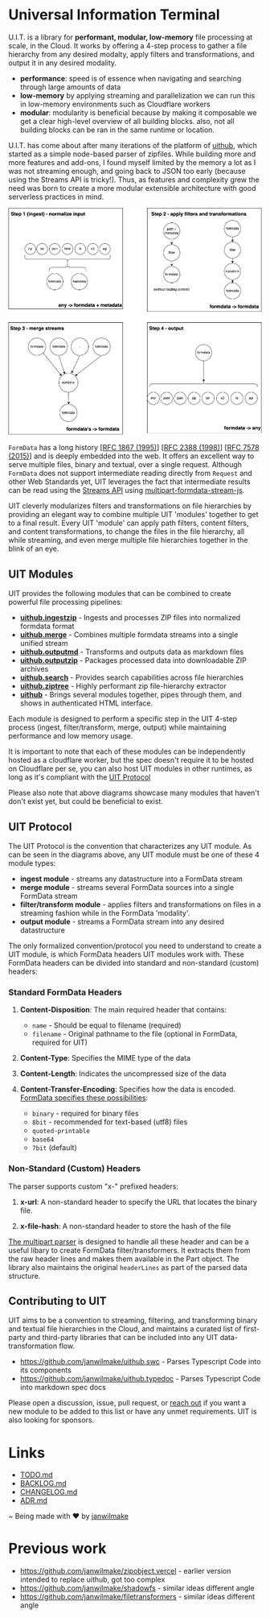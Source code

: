 # Universal Information Terminal

U.I.T. is a library for **performant, modular, low-memory** file processing at scale, in the Cloud. It works by offering a 4-step process to gather a file hierarchy from any desired modalty, apply filters and transformations, and output it in any desired modality.

- **performance**: speed is of essence when navigating and searching through large amounts of data
- **low-memory** by applying streaming and parallelization we can run this in low-memory environments such as Cloudflare workers
- **modular**: modularity is beneficial because by making it composable we get a clear high-level overview of all building blocks. also, not all building blocks can be ran in the same runtime or location.

U.I.T. has come about after many iterations of the platform of [uithub](https://uithub.com), which started as a simple node-based parser of zipfiles. While building more and more features and add-ons, I found myself limited by the memory a lot as I was not streaming enough, and going back to JSON too early (because using the Streams API is tricky!). Thus, as features and complexity grew the need was born to create a more modular extensible architecture with good serverless practices in mind.

![](process-formdata.drawio.png)

`FormData` has a long history [[RFC 1867 (1995)](https://datatracker.ietf.org/doc/html/rfc1867)] [[RFC 2388 (1998)](https://datatracker.ietf.org/doc/html/rfc2388)] [[RFC 7578 (2015)](https://datatracker.ietf.org/doc/html/rfc7578)] and is deeply embedded into the web. It offers an excellent way to serve multiple files, binary and textual, over a single request. Although `FormData` does not support intermediate reading directly from `Request` and other Web Standards yet, UIT leverages the fact that intermediate results can be read using the [Streams API](https://developer.mozilla.org/en-US/docs/Web/API/Streams_API) using [multipart-formdata-stream-js](https://github.com/janwilmake/multipart-formdata-stream-js).

UIT cleverly modularizes filters and transformations on file hierarchies by providing an elegant way to combine multiple UIT 'modules' together to get to a final result. Every UIT 'module' can apply path filters, content filters, and content transformations, to change the files in the file hierarchy, all while streaming, and even merge multiple file hierarchies together in the blink of an eye.

## UIT Modules

UIT provides the following modules that can be combined to create powerful file processing pipelines:

- [**uithub.ingestzip**](./uithub.ingestzip) - Ingests and processes ZIP files into normalized formdata format
- [**uithub.merge**](./uithub.merge) - Combines multiple formdata streams into a single unified stream
- [**uithub.outputmd**](./uithub.outputmd) - Transforms and outputs data as markdown files
- [**uithub.outputzip**](./uithub.outputzip) - Packages processed data into downloadable ZIP archives
- [**uithub.search**](./uithub.search) - Provides search capabilities across file hierarchies
- [**uithub.ziptree**](./uithub.ziptree) - Highly performant zip file-hierarchy extractor
- [**uithub**](./uithub.pipe) - Brings several modules together, pipes through them, and shows in authenticated HTML interface.

Each module is designed to perform a specific step in the UIT 4-step process (ingest, filter/transform, merge, output) while maintaining performance and low memory usage.

It is important to note that each of these modules can be independently hosted as a cloudflare worker, but the spec doesn't require it to be hosted on Cloudflare per se, you can also host UIT modules in other runtimes, as long as it's compliant with the [UIT Protocol](#uit-protocol)

Please also note that above diagrams showcase many modules that haven't don't exist yet, but could be beneficial to exist.

## UIT Protocol

The UIT Protocol is the convention that characterizes any UIT module. As can be seen in the diagrams above, any UIT module must be one of these 4 module types:

- **ingest module** - streams any datastructure into a FormData stream
- **merge module** - streams several FormData sources into a single FormData stream
- **filter/transform module** - applies filters and transformations on files in a streaming fashion while in the FormData 'modality'.
- **output module** - streams a FormData stream into any desired datastructure

The only formalized convention/protocol you need to understand to create a UIT module, is which FormData headers UIT modules work with. These FormData headers can be divided into standard and non-standard (custom) headers:

### Standard FormData Headers

1. **Content-Disposition**: The main required header that contains:

   - `name` - Should be equal to filename (required)
   - `filename` - Original pathname to the file (optional in FormData, required for UIT)

2. **Content-Type**: Specifies the MIME type of the data

3. **Content-Length**: Indicates the uncompressed size of the data

4. **Content-Transfer-Encoding**: Specifies how the data is encoded. [FormData specifies these possibilities](https://www.w3.org/Protocols/rfc1341/5_Content-Transfer-Encoding.html):
   - `binary` - required for binary files
   - `8bit` - recommended for text-based (utf8) files
   - `quoted-printable`
   - `base64`
   - `7bit` (default)

### Non-Standard (Custom) Headers

The parser supports custom "x-" prefixed headers:

1. **x-url**: A non-standard header to specify the URL that locates the binary file.

2. **x-file-hash**: A non-standard header to store the hash of the file

[The multipart parser](https://github.com/janwilmake/multipart-formdata-stream-js) is designed to handle all these header and can be a useful libary to create FormData filter/transformers. It extracts them from the raw header lines and makes them available in the Part object. The library also maintains the original `headerLines` as part of the parsed data structure.

## Contributing to UIT

UIT aims to be a convention to streaming, filtering, and transforming binary and textual file hierarchies in the Cloud, and maintains a curated list of first-party and third-party libraries that can be included into any UIT data-transformation flow.

- https://github.com/janwilmake/uithub.swc - Parses Typescript Code into its components
- https://github.com/janwilmake/uithub.typedoc - Parses Typescript Code into markdown spec docs

Please open a discussion, issue, pull request, or [reach out](https://x.com/janwilmake) if you want a new module to be added to this list or have any unmet requirements. UIT is also looking for sponsors.

# Links

- [TODO.md](TODO.md)
- [BACKLOG.md](BACKLOG.md)
- [CHANGELOG.md](CHANGELOG.md)
- [ADR.md](ADR.md)

~ Being made with ❤️ by [janwilmake](https://x.com/janwilmake)

# Previous work

- https://github.com/janwilmake/zipobject.vercel - earlier version intended to replace uithub, got too complex
- https://github.com/janwilmake/shadowfs - similar ideas different angle
- https://github.com/janwilmake/filetransformers - similar ideas different angle
